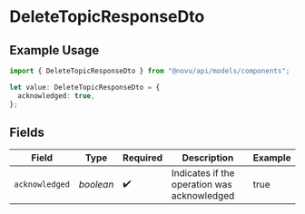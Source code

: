 # DeleteTopicResponseDto

## Example Usage

```typescript
import { DeleteTopicResponseDto } from "@novu/api/models/components";

let value: DeleteTopicResponseDto = {
  acknowledged: true,
};
```

## Fields

| Field                                       | Type                                        | Required                                    | Description                                 | Example                                     |
| ------------------------------------------- | ------------------------------------------- | ------------------------------------------- | ------------------------------------------- | ------------------------------------------- |
| `acknowledged`                              | *boolean*                                   | :heavy_check_mark:                          | Indicates if the operation was acknowledged | true                                        |